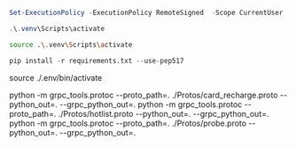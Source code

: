 ```powershell
Set-ExecutionPolicy -ExecutionPolicy RemoteSigned  -Scope CurrentUser

.\.venv\Scripts\activate
```

```bash
source .\.venv\Scripts\activate
```

```python
pip install -r requirements.txt --use-pep517
```



source ./.env/bin/activate

python -m grpc_tools.protoc --proto_path=. ./Protos/card_recharge.proto --python_out=. --grpc_python_out=.
python -m grpc_tools.protoc --proto_path=. ./Protos/hotlist.proto --python_out=. --grpc_python_out=.
python -m grpc_tools.protoc --proto_path=. ./Protos/probe.proto --python_out=. --grpc_python_out=.